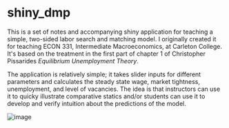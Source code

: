 # shiny_dmp

This is a set of notes and accompanying shiny application for teaching a simple, two-sided labor search and matching model.  I originally created it for teaching ECON 331, Intermediate Macroeconomics, at Carleton College.  It's based on the treatment in the first part of chapter 1 of Christopher Pissarides _Equilibrium Unemployment Theory_.

The application is relatively simple; it takes slider inputs for different parameters and calculates the steady state wage, market tightness, unemployment, and level of vacancies.  The idea is that instructors can use it to quicky illustrate comparative statics and/or students can use it to develop and verify intuition about the predictions of the model.

![image](https://github.com/ethans-carl/shiny_dmp/assets/50851385/eb502208-5828-45fe-8f19-bd5402cf13fb)
